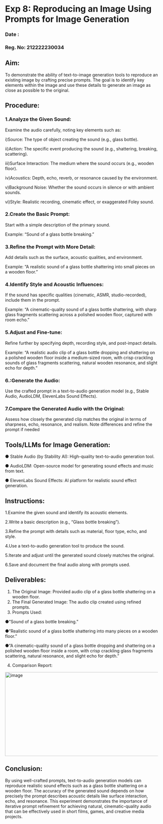 # Exp 8: Reproducing an Image Using Prompts for Image Generation

### Date :
### Reg. No: 212222230034 

## Aim:
To demonstrate the ability of text-to-image generation tools to reproduce an existing image by crafting precise prompts. The goal is to identify key elements within the image and use these details to generate an image as close as possible to the original.

## Procedure:
### 1.Analyze the Given Sound:
Examine the audio carefully, noting key elements such as:

i)Source: The type of object creating the sound (e.g., glass bottle).

ii)Action: The specific event producing the sound (e.g., shattering, breaking, scattering).

iii)Surface Interaction: The medium where the sound occurs (e.g., wooden floor).

iv)Acoustics: Depth, echo, reverb, or resonance caused by the environment.

v)Background Noise: Whether the sound occurs in silence or with ambient sounds.

vi)Style: Realistic recording, cinematic effect, or exaggerated Foley sound.

### 2.Create the Basic Prompt:

Start with a simple description of the primary sound.

Example:
“Sound of a glass bottle breaking.”

### 3.Refine the Prompt with More Detail:

Add details such as the surface, acoustic qualities, and environment.

Example:
“A realistic sound of a glass bottle shattering into small pieces on a wooden floor.”

### 4.Identify Style and Acoustic Influences:

If the sound has specific qualities (cinematic, ASMR, studio-recorded), include them in the prompt.

Example:
“A cinematic-quality sound of a glass bottle shattering, with sharp glass fragments scattering across a polished wooden floor, captured with room echo.”

### 5.Adjust and Fine-tune:

Refine further by specifying depth, recording style, and post-impact details.

Example:
“A realistic audio clip of a glass bottle dropping and shattering on a polished wooden floor inside a medium-sized room, with crisp crackling sounds of glass fragments scattering, natural wooden resonance, and slight echo for depth.”

### 6.:Generate the Audio:

Use the crafted prompt in a text-to-audio generation model (e.g., Stable Audio, AudioLDM, ElevenLabs Sound Effects).

### 7.Compare the Generated Audio with the Original:

Assess how closely the generated clip matches the original in terms of sharpness, echo, resonance, and realism. Note differences and refine the prompt if needed

## Tools/LLMs for Image Generation:

●	Stable Audio (by Stability AI): High-quality text-to-audio generation tool.

●	AudioLDM: Open-source model for generating sound effects and music from text.

●	ElevenLabs Sound Effects: AI platform for realistic sound effect generation.

## Instructions:

1.Examine the given sound and identify its acoustic elements.

2.Write a basic description (e.g., “Glass bottle breaking”).

3.Refine the prompt with details such as material, floor type, echo, and style.

4.Use a text-to-audio generation tool to produce the sound.

5.Iterate and adjust until the generated sound closely matches the original.

6.Save and document the final audio along with prompts used.



## Deliverables:
1.	The Original Image: Provided audio clip of a glass bottle shattering on a wooden floor.
2.	The Final Generated Image: The audio clip created using refined prompts.
3.	Prompts Used:
   
●“Sound of a glass bottle breaking.”

●“Realistic sound of a glass bottle shattering into many pieces on a wooden floor.”

●“A cinematic-quality sound of a glass bottle dropping and shattering on a polished wooden floor inside a room, with crisp crackling glass fragments scattering, natural resonance, and slight echo for depth.”

4.	Comparison Report:
   <img width="838" height="277" alt="image" src="https://github.com/user-attachments/assets/9cef9bf6-84f9-4ebe-a071-6af484b4de8d" />


## Conclusion:
By using well-crafted prompts, text-to-audio generation models can reproduce realistic sound effects such as a glass bottle shattering on a wooden floor. The accuracy of the generated sound depends on how precisely the prompt describes acoustic details like surface interaction, echo, and resonance. This experiment demonstrates the importance of iterative prompt refinement for achieving natural, cinematic-quality audio that can be effectively used in short films, games, and creative media projects.



